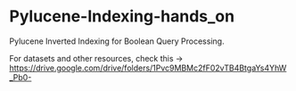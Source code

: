 # Pylucene-Indexing-hands_on
Pylucene Inverted Indexing for Boolean Query Processing.

For datasets and other resources, check this -> https://drive.google.com/drive/folders/1Pvc9MBMc2fF02vTB4BtgaYs4YhW_Pb0-
